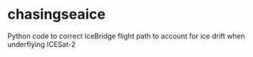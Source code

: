 # chasingseaice
Python code to correct IceBridge flight path to account for ice drift when underflying ICESat-2
